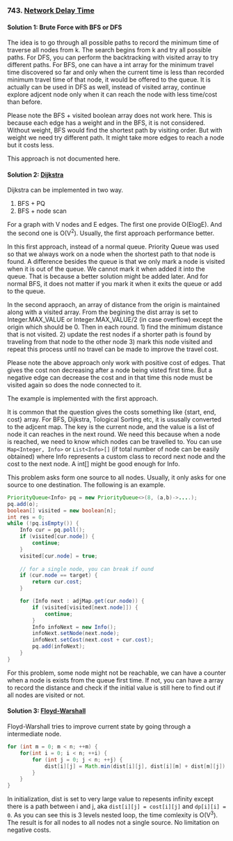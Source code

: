 ### 743. [Network Delay Time](https://leetcode.com/problems/network-delay-time/)

#### Solution 1: Brute Force with BFS or DFS

The idea is to go through all possible paths to record the minimum time of traverse all nodes from k. The search begins from k and try all possible paths. For DFS, you can perform the backtracking with visited array to try different paths. 
For BFS, one can have a int array for the minimum travel time discovered so far and only when the current time is less than recorded minimum travel time of that node, it would be offered to the queue. It is actually can be used in DFS as well, instead of visited array, continue explore adjcent node only when it can reach the node with less time/cost than before.

Please note the BFS + visited boolean array does not work here. This is because each edge has a weight and in the BFS, it is not considered. Without weight, BFS would find the shortest path by visiting order. But with weight we need try different path. It might take more edges to reach a node but it costs less.

This approach is not documented here.

#### Solution 2: [Dijkstra](https://en.wikipedia.org/wiki/Dijkstra%27s_algorithm) 

Dijkstra can be implemented in two way.
1. BFS + PQ
2. BFS + node scan

For a graph with V nodes and E edges. The first one provide O(ElogE). And the second one is O(V<sup>2</sup>). Usually, the first approach performance better.

In this first approach, instead of a normal queue. Priority Queue was used so that we always work on a node when the shortest path to that node is found. A difference besides the queue is that we only mark a node is visited when it is out of the queue. We cannot mark it when added it into the queue. That is because a better solution might be added later. And for normal BFS, it does not matter if you mark it when it exits the queue or add to the queue.

In the second appraoch, an array of distance from the origin is maintained along with a visited array. From the begining the dist array is set to Integer.MAX_VALUE or Integer.MAX_VALUE/2 (in case overflow) except the origin which should be 0. Then in each round. 1) find the minimum distance that is not visited. 2) update the rest nodes if a shorter path is found by traveling from that node to the other node 3) mark this node visited and repeat this process until no travel can be made to improve the travel cost.

Please note the above approach only work with positive cost of edges. That gives the cost non decreasing after a node being visted first time. But a negative edge can decrease the cost and in that time this node must be visited again so does the node connected to it.

The example is implemented with the first approach.

It is common that the question gives the costs something like {start, end, cost} array. For BFS, Dijkstra, Tological Sorting etc, it is ususally converted to the adjcent map. The key is the current node, and the value is a list of node it can reaches in the next round. We need this because when a node is reached, we need to know which nodes can be travelled to. You can use `Map<Integer, Info>` or `List<Info>[]` (if total number of node can be easily obtained) where Info represents a custom class to record next node and the cost to the next node. A int[] might be good enough for Info.

This problem asks form one source to all nodes. Usually, it only asks for one source to one destination. The following is an example.
```java
PriorityQueue<Info> pq = new PriorityQueue<>(8, (a,b)->....);
pq.add(o);
boolean[] visited = new boolean[n];
int res = 0;
while (!pq.isEmpty()) {
    Info cur = pq.poll();
    if (visited[cur.node]) {
        continue;
    }
    visited[cur.node] = true;
    
    // for a single node, you can break if ound
    if (cur.node == target) {
        return cur.cost;
    }

    for (Info next : adjMap.get(cur.node)) {
        if (visited[visited[next.node]]) {
            continue;
        }
        Info infoNext = new Info();
        infoNext.setNode(next.node);
        infoNext.setCost(next.cost + cur.cost);
        pq.add(infoNext);
    }
}
```

For this problem, some node might not be reachable, we can have a counter when a node is exists from the queue first time. If not, you can have a array to record the distance and check if the initial value is still here to find out if all nodes are visited or not.


#### Solution 3: [Floyd-Warshall](https://en.wikipedia.org/wiki/Floyd%E2%80%93Warshall_algorithm)

Floyd-Warshall tries to improve current state by going through a intermediate node.

```java
for (int m = 0; m < n; ++m) {
    for(int i = 0; i < n; ++i) {
        for (int j = 0; j < n; ++j) {
            dist[i][j] = Math.min(dist[i][j], dist[i][m] + dist[m][j]);
        }
    }
}
```

In initialization, dist is set to very large value to repesents infinity except there is a path between i and j, aka `dist[i][j] = cost[i][j]` and `dp[i][i] = 0`. As you can see this is 3 levels nested loop, the time comlexity is O(V<sup>3</sup>). The result is for all nodes to all nodes not a single source. No limitation on negative costs.

